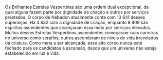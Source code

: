 ﻿Os Brilhantes Estrelas Vespertinas são uma ordem dual excepcional, da qual alguns fazem parte por dignidade de criação e outros por serviços prestados. O corpo de Nébadon atualmente conta com 13 641 desses superanjos. Há 4 832 com a dignidade de criação, enquanto 8 809 são espíritos ascendentes que alcançaram essa meta por serviços elevados. Muitos desses Estrelas Vespertinos ascendentes começaram suas carreiras no universo como serafins; outros ascenderam de níveis de vida irrevelados da criatura. Como meta a ser alcançada, esse alto corpo nunca está fechado para os candidatos à ascensão, desde que um universo não esteja estabelecido em luz e vida.